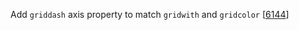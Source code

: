 Add `griddash` axis property to match `gridwith` and `gridcolor` [[6144](https://github.com/plotly/plotly.js/pull/6144)]